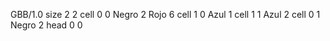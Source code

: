 <gs-board> GBB/1.0
size 2 2
cell 0 0 Negro 2 Rojo 6
cell 1 0 Azul 1
cell 1 1 Azul 2
cell 0 1 Negro 2
head 0 0
 </gs-board>
